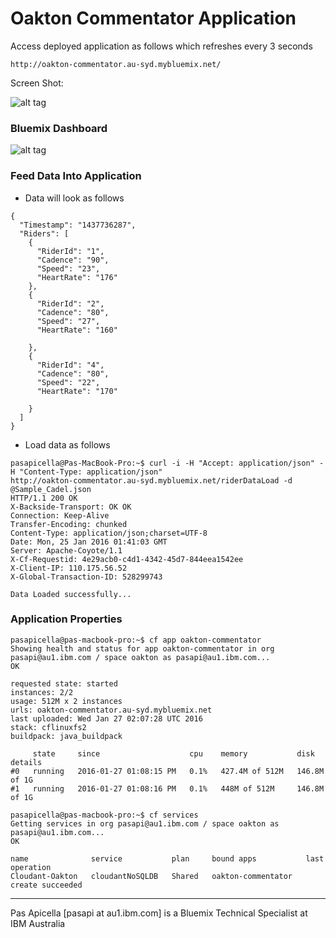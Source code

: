 <h1>Oakton Commentator Application</h1>

Access deployed application as follows which refreshes every 3 seconds

```
http://oakton-commentator.au-syd.mybluemix.net/
```

Screen Shot:

![alt tag](https://dl.dropboxusercontent.com/u/15829935/bluemix-docs/images/oakton-comm-1.png)

<h3> Bluemix Dashboard </h3>

![alt tag](https://dl.dropboxusercontent.com/u/15829935/bluemix-docs/images/oakton-comm-2.png)

<h3> Feed Data Into Application </h3>

- Data will look as follows

```
{
  "Timestamp": "1437736287",
  "Riders": [
    {
      "RiderId": "1",
      "Cadence": "90",
      "Speed": "23",
      "HeartRate": "176"
    },
	{
	  "RiderId": "2",
      "Cadence": "80",
      "Speed": "27",
      "HeartRate": "160"

	},
	{
	  "RiderId": "4",
      "Cadence": "80",
      "Speed": "22",
      "HeartRate": "170"

	}
  ]
}
```

- Load data as follows

```
pasapicella@Pas-MacBook-Pro:~$ curl -i -H "Accept: application/json" -H "Content-Type: application/json" 
http://oakton-commentator.au-syd.mybluemix.net/riderDataLoad -d @Sample_Cadel.json
HTTP/1.1 200 OK
X-Backside-Transport: OK OK
Connection: Keep-Alive
Transfer-Encoding: chunked
Content-Type: application/json;charset=UTF-8
Date: Mon, 25 Jan 2016 01:41:03 GMT
Server: Apache-Coyote/1.1
X-Cf-Requestid: 4e29acb0-c4d1-4342-45d7-844eea1542ee
X-Client-IP: 110.175.56.52
X-Global-Transaction-ID: 528299743

Data Loaded successfully...
```

<h3> Application Properties </h3>

```
pasapicella@pas-macbook-pro:~$ cf app oakton-commentator
Showing health and status for app oakton-commentator in org pasapi@au1.ibm.com / space oakton as pasapi@au1.ibm.com...
OK

requested state: started
instances: 2/2
usage: 512M x 2 instances
urls: oakton-commentator.au-syd.mybluemix.net
last uploaded: Wed Jan 27 02:07:28 UTC 2016
stack: cflinuxfs2
buildpack: java_buildpack

     state     since                    cpu    memory           disk           details
#0   running   2016-01-27 01:08:15 PM   0.1%   427.4M of 512M   146.8M of 1G
#1   running   2016-01-27 01:08:16 PM   0.1%   448M of 512M     146.8M of 1G

pasapicella@pas-macbook-pro:~$ cf services
Getting services in org pasapi@au1.ibm.com / space oakton as pasapi@au1.ibm.com...
OK

name              service           plan     bound apps           last operation
Cloudant-Oakton   cloudantNoSQLDB   Shared   oakton-commentator   create succeeded

```

<hr />
Pas Apicella [pasapi at au1.ibm.com] is a Bluemix Technical Specialist at IBM Australia 